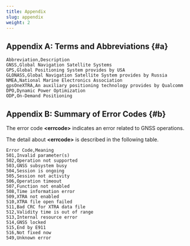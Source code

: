 ```yaml
---
title: Appendix
slug: appendix
weight: 2
---
```


## Appendix A: Terms and Abbreviations {#a}

```csv
Abbreviation,Description
GNSS,Global Navigation Satellite Systems
GPS,Global Positioning System provides by USA
GLONASS,Global Navigation Satellite System provides by Russia
NMEA,National Marine Electronics Association
gpsOneXTRA,An auxiliary positioning technology provides by Qualcomm
DPO,Dynamic Power Optimization
ODP,On-Demand Positioning
```

## Appendix B: Summary of Error Codes {#b}

The error code **\<errcode>** indicates an error related to GNSS operations.

The detail about **\<errcode>** is described in the following table.

```csv
Error Code,Meaning
501,Invalid parameter(s)
502,Operation not supported
503,GNSS subsystem busy
504,Session is ongoing
505,Session not activity
506,Operation timeout
507,Function not enabled
508,Time information error
509,XTRA not enabled
510,XTRA file open failed
511,Bad CRC for XTRA data file
512,Validity time is out of range
513,Internal resource error
514,GNSS locked
515,End by E911
516,Not fixed now
549,Unknown error
```
